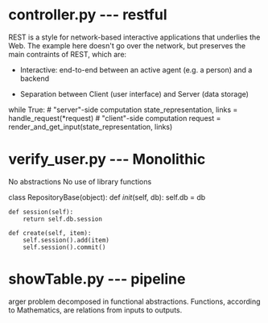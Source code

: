 
controller.py --- restful
=================

REST is a style for network-based interactive applications that underlies the Web. The example here doesn't go over the network, but preserves the main contraints of REST, which are:
* Interactive: end-to-end between an active agent (e.g. a person) and a backend

* Separation between Client (user interface) and Server (data storage)

while True:
    # "server"-side computation
    state_representation, links = handle_request(*request)
    # "client"-side computation
    request = render_and_get_input(state_representation, links)

verify_user.py --- Monolithic
=================

No abstractions
No use of library functions

class RepositoryBase(object):
    def _init_(self, db):
        self.db = db

    def session(self):
        return self.db.session

    def create(self, item):
        self.session().add(item)
        self.session().commit()
showTable.py --- pipeline
=================
arger problem decomposed in functional abstractions. Functions, according to Mathematics, are relations from inputs to outputs.

